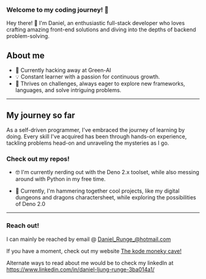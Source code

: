 ### Welcome to my coding journey! :rocket:

Hey there! 👋 I'm Daniel, an enthusiastic full-stack developer who loves crafting amazing front-end solutions and diving into the depths of backend problem-solving.

## About me

  - 🚀 Currently hacking away at Green-AI
  - 💡 Constant learner with a passion for continuous growth.
  - 💪 Thrives on challenges, always eager to explore new frameworks, languages, and solve intriguing problems.

---
## My journey so far

As a self-driven programmer, I've embraced the journey of learning by doing. Every skill I've acquired has been through hands-on experience, tackling problems head-on and unraveling the mysteries as I go.

### Check out my repos!

- 🤓 I'm currently nerding out with the Deno 2.x toolset, while also messing around with Python in my free time.

- :hammer: Currently, I'm hammering together cool projects, like my digital dungeons and dragons charactersheet, while exploring the possibilities of Deno 2.0

---
### Reach out!
I can mainly be reached by email 
@ Daniel_Runge_@hotmail.com

If you have a moment, check out my website
[The kode moneky cave!](https://www.danielrunge.dk/)

Alternate ways to read about me would be to check my linkedIn at
https://www.linkedin.com/in/daniel-ljung-runge-3ba014a1/

<!--
**DanishKodeMonkey/DanishKodeMonkey** is a ✨ _special_ ✨ repository because its `README.md` (this file) appears on your GitHub profile.

Here are some ideas to get you started:

- 🔭 I’m currently working on ...
- 🌱 I’m currently learning ...
- 👯 I’m looking to collaborate on ...
- 🤔 I’m looking for help with ...
- 💬 Ask me about ...
- 📫 How to reach me: ...
- 😄 Pronouns: ...
- ⚡ Fun fact: ...
-->

